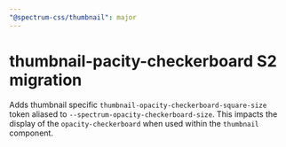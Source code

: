```yaml
---
"@spectrum-css/thumbnail": major
---
```


# thumbnail-pacity-checkerboard S2 migration

Adds thumbnail specific `thumbnail-opacity-checkerboard-square-size` token aliased to `--spectrum-opacity-checkerboard-size`. This impacts the display of the `opacity-checkerboard` when used within the `thumbnail` component.
